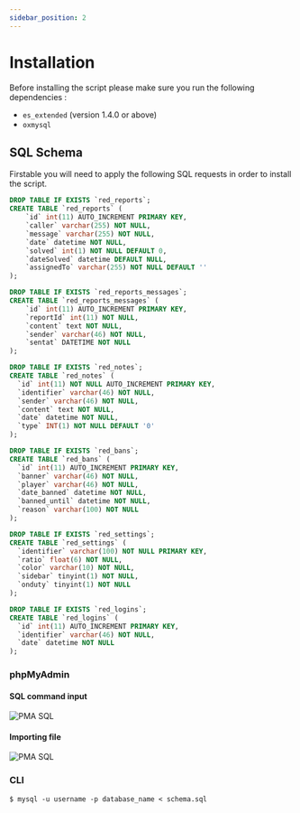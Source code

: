 ```yaml
---
sidebar_position: 2
---
```


# Installation

Before installing the script please make sure you run the following dependencies :
- `es_extended` (version 1.4.0 or above)
- `oxmysql`

## SQL Schema

Firstable you will need to apply the following SQL requests in order to install the script.

```sql title="schema.sql"
DROP TABLE IF EXISTS `red_reports`;
CREATE TABLE `red_reports` (
    `id` int(11) AUTO_INCREMENT PRIMARY KEY,
    `caller` varchar(255) NOT NULL,
    `message` varchar(255) NOT NULL,
    `date` datetime NOT NULL,
    `solved` int(1) NOT NULL DEFAULT 0,
    `dateSolved` datetime DEFAULT NULL,
    `assignedTo` varchar(255) NOT NULL DEFAULT ''
);

DROP TABLE IF EXISTS `red_reports_messages`;
CREATE TABLE `red_reports_messages` (
    `id` int(11) AUTO_INCREMENT PRIMARY KEY,
    `reportId` int(11) NOT NULL,
    `content` text NOT NULL,
    `sender` varchar(46) NOT NULL,
    `sentat` DATETIME NOT NULL
);

DROP TABLE IF EXISTS `red_notes`;
CREATE TABLE `red_notes` (
  `id` int(11) NOT NULL AUTO_INCREMENT PRIMARY KEY,
  `identifier` varchar(46) NOT NULL,
  `sender` varchar(46) NOT NULL,
  `content` text NOT NULL,
  `date` datetime NOT NULL,
  `type` INT(1) NOT NULL DEFAULT '0'
);

DROP TABLE IF EXISTS `red_bans`;
CREATE TABLE `red_bans` (
  `id` int(11) AUTO_INCREMENT PRIMARY KEY,
  `banner` varchar(46) NOT NULL,
  `player` varchar(46) NOT NULL,
  `date_banned` datetime NOT NULL,
  `banned_until` datetime NOT NULL,
  `reason` varchar(100) NOT NULL
);

DROP TABLE IF EXISTS `red_settings`;
CREATE TABLE `red_settings` (
  `identifier` varchar(100) NOT NULL PRIMARY KEY,
  `ratio` float(6) NOT NULL,
  `color` varchar(10) NOT NULL,
  `sidebar` tinyint(1) NOT NULL,
  `onduty` tinyint(1) NOT NULL
);

DROP TABLE IF EXISTS `red_logins`;
CREATE TABLE `red_logins` (
  `id` int(11) AUTO_INCREMENT PRIMARY KEY,
  `identifier` varchar(46) NOT NULL,
  `date` datetime NOT NULL
);
```

### phpMyAdmin

#### SQL command input
![PMA SQL](/img/sql/pma-sql.png)

#### Importing file
![PMA SQL](/img/sql/pma-import.png)

### CLI
```shell-session
$ mysql -u username -p database_name < schema.sql
``` 